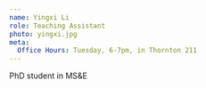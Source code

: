 ```yaml
---
name: Yingxi Li
role: Teaching Assistant
photo: yingxi.jpg
meta:
  Office Hours: Tuesday, 6-7pm, in Thornton 211
---
```


PhD student in MS&E